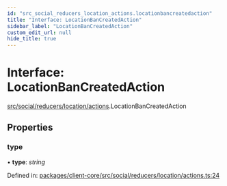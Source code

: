```yaml
---
id: "src_social_reducers_location_actions.locationbancreatedaction"
title: "Interface: LocationBanCreatedAction"
sidebar_label: "LocationBanCreatedAction"
custom_edit_url: null
hide_title: true
---
```


# Interface: LocationBanCreatedAction

[src/social/reducers/location/actions](../modules/src_social_reducers_location_actions.md).LocationBanCreatedAction

## Properties

### type

• **type**: *string*

Defined in: [packages/client-core/src/social/reducers/location/actions.ts:24](https://github.com/xr3ngine/xr3ngine/blob/673ad6a5f/packages/client-core/src/social/reducers/location/actions.ts#L24)
